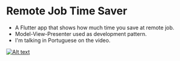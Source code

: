 # Remote Job Time Saver

- A Flutter app that shows how much time you save at remote job.
- Model-View-Presenter used as development pattern.
- I'm talking in Portuguese on the video.

[![Alt text](https://img.youtube.com/vi/n60TYbpaE90/0.jpg)](https://www.youtube.com/watch?v=n60TYbpaE90)
